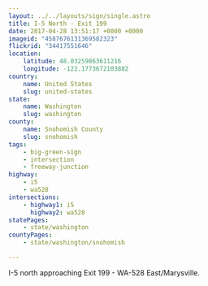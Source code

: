 ```yaml
---
layout: ../../layouts/sign/single.astro
title: I-5 North - Exit 199
date: 2017-04-28 13:51:17 +0000 +0000
imageid: "4587676131369582323"
flickrid: "34417551646"
location:
    latitude: 48.03259863611216
    longitude: -122.1773672103882
country:
    name: United States
    slug: united-states
state:
    name: Washington
    slug: washington
county:
    name: Snohomish County
    slug: snohomish
tags:
    - big-green-sign
    - intersection
    - freeway-junction
highway:
    - i5
    - wa528
intersections:
    - highway1: i5
      highway2: wa528
statePages:
    - state/washington
countyPages:
    - state/washington/snohomish

---
```

I-5 north approaching Exit 199 - WA-528 East/Marysville.